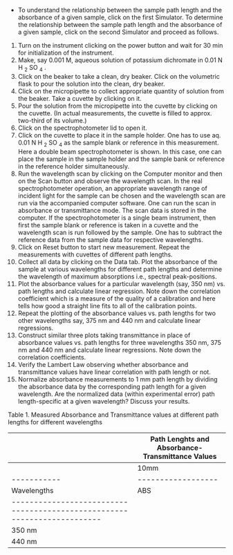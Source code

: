 - To understand the relationship between the sample path length and the absorbance of a given sample, click on the first Simulator. To determine the relationship between the sample path length and the absorbance of a given sample, click on the second Simulator and proceed as follows.

1. Turn on the instrument clicking on the power button and wait for 30 min for initialization of the instrument.
2. Make, say 0.001 M, aqueous solution of potassium dichromate in 0.01 N H <sub>2</sub> SO <sub>4</sub> .
3. Click on the beaker to take a clean, dry beaker. Click on the volumetric flask to pour the solution into the clean, dry beaker.
4. Click on the micropipette to collect appropriate quantity of solution from the beaker. Take a cuvette by clicking on it.
5. Pour the solution from the micropipette into the cuvette by clicking on the cuvette. (In actual measurements, the cuvette is filled to approx. two-third of its volume.)
6. Click on the spectrophotometer lid to open it.
7. Click on the cuvette to place it in the sample holder. One has to use aq. 0.01 N H <sub>2</sub> SO <sub>4</sub> as the sample blank or reference in this measurement. Here a double beam spectrophotometer is shown. In this case, one can place the sample in the sample holder and the sample bank or reference in the reference holder simultaneously.
8. Run the wavelength scan by clicking on the Computer monitor and then on the Scan button and observe the wavelength scan. In the real spectrophotometer operation, an appropriate wavelength range of incident light for the sample can be chosen and the wavelength scan are run via the accompanied computer software. One can run the scan in absorbance or transmittance mode. The scan data is stored in the computer. If the spectrophotometer is a single beam instrument, then first the sample blank or reference is taken in a cuvette and the wavelength scan is run followed by the sample. One has to subtract the reference data from the sample data for respective wavelengths.
9. Click on Reset button to start new measurement. Repeat the measurements with cuvettes of different path lengths.
10. Collect all data by clicking on the Data tab. Plot the absorbance of the sample at various wavelengths for different path lengths and determine the wavelength of maximum absorptions i.e., spectral peak-positions.
11. Plot the absorbance values for a particular wavelength (say, 350 nm) vs. path lengths and calculate linear regression. Note down the correlation coefficient which is a measure of the quality of a calibration and here tells how good a straight line fits to all of the calibration points.
12. Repeat the plotting of the absorbance values vs. path lengths for two other wavelengths say, 375 nm and 440 nm and calculate linear regressions.
13. Construct similar three plots taking transmittance in place of absorbance values vs. path lengths for three wavelengths 350 nm, 375 nm and 440 nm and calculate linear regressions. Note down the correlation coefficients.
14. Verify the Lambert Law observing whether absorbance and transmittance values have linear correlation with path length or not.
15. Normalize absorbance measurements to 1 mm path length by dividing the absorbance data by the corresponding path length for a given wavelength. Are the normalized data (within experimental error) path length-specific at a given wavelength? Discuss your results.

Table 1. Measured Absorbance and Transmittance values at different path lengths for different wavelengths 


|           |     Path Lenghts and Absorbance-Transmittance Values       |
|-----------|------------------------------------------------------------| 
|           |      10mm        |       5mm         |     1mm             |
|-----------|------------------|-------------------|---------------------|
|Wavelengths|ABS| Transmittance|Abs | Transmittance| Abs  | Transmittance|
|------------------------------------------------------------------------| 
| 350 nm    |   |              |    |              |      |              |      | 375 nm    |   |              |    |              |      |              | 
| 440 nm    |   |              |    |              |      |              | 